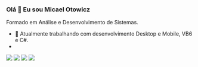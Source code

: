 ### Olá 👋 Eu sou Micael Otowicz
Formado em Análise e Desenvolvimento de Sistemas. 
- 🔭 Atualmente trabalhando com desenvolvimento Desktop e Mobile, VB6 e C#.
- 
[<img src="https://img.shields.io/badge/twitter-%231DA1F2.svg?&style=for-the-badge&logo=twitter&logoColor=white" />](https://twitter.com/mikaelotowicz) 
[<img src="https://img.shields.io/badge/linkedin-%230077B5.svg?&style=for-the-badge&logo=linkedin&logoColor=white" />](https://www.linkedin.com/in/micael-otowicz) 
[<img src="https://img.shields.io/badge/instagram-%23E4405F.svg?&style=for-the-badge&logo=instagram&logoColor=white"/>](https://www.instagram.com/micael_otowicz) 
[<img src="https://img.shields.io/badge/facebook-%231877F2.svg?&style=for-the-badge&logo=facebook&logoColor=white"/>](https://www.facebook.com/micael.otowicz)
